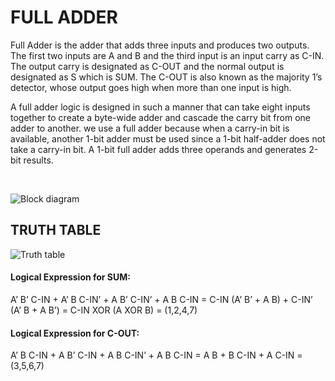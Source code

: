 
# **FULL ADDER**
<p>Full Adder is the adder that adds three inputs and produces two outputs. The first two inputs are A and B and the third input is an input carry as C-IN. The output carry is designated as C-OUT and the normal output is designated as S which is SUM. The C-OUT is also known as the majority 1’s detector, whose output goes high when more than one input is high.</p> 
<p>A full adder logic is designed in such a manner that can take eight inputs together to create a byte-wide adder and cascade the carry bit from one adder to another. we use a full adder because when a carry-in bit is available, another 1-bit adder must be used since a 1-bit half-adder does not take a carry-in bit. A 1-bit full adder adds three operands and generates 2-bit results.</p>
<br>


![Block diagram](https://github.com/user-attachments/assets/648e37d0-cd59-47ad-b25e-cc0bdb5b7610)

## TRUTH TABLE
![Truth table](https://github.com/user-attachments/assets/047c19a0-df59-4024-b434-d0f12d3c81d0)
<br>

#### Logical Expression for SUM:
A’ B’ C-IN + A’ B C-IN’ + A B’ C-IN’ + A B C-IN = C-IN (A’ B’ + A B) + C-IN’ (A’ B + A B’) = C-IN XOR (A XOR B) = (1,2,4,7) 
<br>

#### Logical Expression for C-OUT: 
A’ B C-IN + A B’ C-IN + A B C-IN’ + A B C-IN = A B + B C-IN + A C-IN = (3,5,6,7) 
